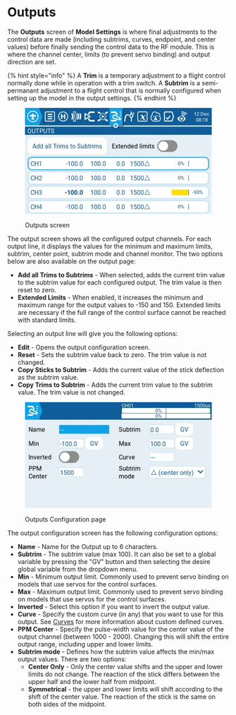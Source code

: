 # Outputs

The **Outputs** screen of **Model Settings** is where final adjustments to the control data are made (including subtrims, curves, endpoint, and center values) before finally sending the control data to the RF module. This is where the channel center, limits (to prevent servo binding) and output direction are set.&#x20;

{% hint style="info" %}
A **Trim** is a temporary adjustment to a flight control normally done while in operation with a trim switch. A **Subtrim** is a semi-permanant adjustment to a flight control that is normally configured when setting up the model in the output settings.&#x20;
{% endhint %}

<figure><img src="../../../../.gitbook/assets/outputs.jpg" alt=""><figcaption><p>Outputs screen</p></figcaption></figure>

The output screen shows all the configured output channels. For each output line, it displays the values for the minimum and maximum limits, subtrim, center point, subtrim mode and channel monitor. The two options below are also available on the output page:

* **Add all Trims to Subtrims** - When selected, adds the current trim value to the subtrim value for each configured output. The trim value is then reset to zero.
* **Extended Limits** - When enabled, it increases the minimum and maximum range for the output values to -150 and 150. Extended limits are necessary if the full range of the control surface cannot be reached with standard limits.

Selecting an output line will give you the following options:

* **Edit** - Opens the output configuration screen.
* **Reset** - Sets the subtrim value back to zero. The trim value is not changed.
* **Copy Sticks to Subtrim** - Adds the current value of the stick deflection as the subtrim value.
* **Copy Trims to Subtrim** - Adds the current trim value to the subtrim value.  The trim value is not changed.

<figure><img src="../../../../.gitbook/assets/outputs2.jpg" alt=""><figcaption><p>Outputs Configuration page</p></figcaption></figure>

The output configuration screen has the following configuration options:

* **Name** - Name for the Output up to 6 characters.
* **Subtrim** - The subtrim value (max 100). It can also be set to a global variable by pressing the "GV" button and then selecting the desire global variable from the dropdown menu.
* **Min** - Minimum output limit. Commonly used to prevent servo binding on models that use servos for the control surfaces.
* **Max** - Maximum output limit. Commonly used to prevent servo binding on models that use servos for the control surfaces.
* **Inverted** - Select this option if you want to invert the output value.
* **Curve** - Specify the custom curve (in any) that you want to use for this output. See [Curves](../curves.md) for more information about custom defined curves.
* **PPM Center** - Specify the pulse-width value for the center value of the output channel (between 1000 - 2000). Changing this will shift the entire output range, including upper and lower limits.
* **Subtrim mode** - Defines how the subtrim value affects the min/max output values. There are two options:
  * **Center Only** - Only the center value shifts and the upper and lower limits do not change. The reaction of the stick differs between the upper half and the lower half from midpoint.
  * **Symmetrical** - the upper and lower limits will shift according to the shift of the center value. The reaction of the stick is the same on both sides of the midpoint.&#x20;


